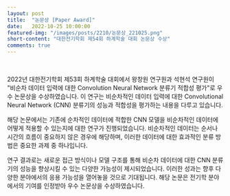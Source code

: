 ```yaml
---
layout: post
title:  "논문상 [Paper Award]" 
date:   2022-10-25 10:00:00
featured-img: "/images/posts/2210/논문상_221025.png"
short-content: "대한전기학회 제54회 하계학술 대회 논문상 수상" 
comments: true
---
```


<br> 

2022년 대한전기학회 제53회 하계학술 대회에서 왕창원 연구원과 석현석 연구원이 "비순차 데이터 입력에 대한 Convolution Neural Network 분류기 적합성 평가"로 우수 논문상을 수상하였습니다. 이 연구는 비순차적인 데이터 입력에 대한 Convolutional Neural Network (CNN) 분류기의 성능과 적합성을 평가하는 내용을 다루고 있습니다.

해당 논문에서는 기존에 순차적인 데이터에 적합한 CNN 모델을 비순차적인 데이터에 어떻게 적용할 수 있는지에 대한 연구가 진행되었습니다. 비순차적인 데이터는 순서나 시간의 흐름이 중요하지 않은 경우에 해당하며, 이러한 데이터에 대한 효과적인 분류 방법은 중요한 과제 중 하나입니다.

연구 결과로는 새로운 접근 방식이나 모델 구조를 통해 비순차 데이터에 대한 CNN 분류기의 성능을 향상시킬 수 있는 다양한 가능성이 제시되었습니다. 이러한 성과는 향후 다양한 분야에서의 응용 가능성을 열어놓을 것으로 기대됩니다. 해당 논문은 전기학 분야에서의 기여를 인정받아 우수 논문상을 수상하였습니다.

<span class="image featured" style="max-width: 50%; max-height: 50%"><img src="/images/posts/2210/논문상_221025.png" alt="" style="wdith:50% ,height:50%"></span>